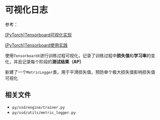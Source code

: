 
# 可视化日志

参考：

[[PyTorch]Tensorboard可视化实现](https://blog.zhujian.life/posts/eb6f2b71.html)

[[PyTorch]Tensorboard使用实践](https://blog.zhujian.life/posts/f793688d.html)

使用`TensorboardX`进行训练过程可视化，记录了训练过程中**损失值**和**学习率**的变化，并且记录每个阶段的**测试结果（AP）**

新建了一个`MetricLogger`类，用于平滑损失值，预防单个极大损失值影响损失值可视化

## 相关文件

* `py/ssd/engine/trainer.py`
* `py/ssd/utils/metric_logger.py`